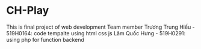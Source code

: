 # CH-Play
This is final project of web development
Team member
Trương Trung Hiếu - 519H0164: code tempalte using html css js
Lâm Quốc Hưng - 519H0291: using php for function backend
